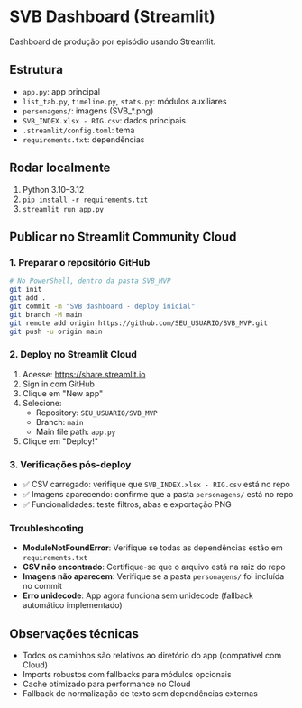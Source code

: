# SVB Dashboard (Streamlit)

Dashboard de produção por episódio usando Streamlit.

## Estrutura
- `app.py`: app principal
- `list_tab.py`, `timeline.py`, `stats.py`: módulos auxiliares
- `personagens/`: imagens (SVB_*.png)
- `SVB_INDEX.xlsx - RIG.csv`: dados principais
- `.streamlit/config.toml`: tema
- `requirements.txt`: dependências

## Rodar localmente
1. Python 3.10–3.12
2. `pip install -r requirements.txt`
3. `streamlit run app.py`

## Publicar no Streamlit Community Cloud

### 1. Preparar o repositório GitHub
```bash
# No PowerShell, dentro da pasta SVB_MVP
git init
git add .
git commit -m "SVB dashboard - deploy inicial"
git branch -M main
git remote add origin https://github.com/SEU_USUARIO/SVB_MVP.git
git push -u origin main
```

### 2. Deploy no Streamlit Cloud
1. Acesse: https://share.streamlit.io
2. Sign in com GitHub
3. Clique em "New app"
4. Selecione:
   - Repository: `SEU_USUARIO/SVB_MVP`
   - Branch: `main`
   - Main file path: `app.py`
5. Clique em "Deploy!"

### 3. Verificações pós-deploy
- ✅ CSV carregado: verifique que `SVB_INDEX.xlsx - RIG.csv` está no repo
- ✅ Imagens aparecendo: confirme que a pasta `personagens/` está no repo
- ✅ Funcionalidades: teste filtros, abas e exportação PNG

### Troubleshooting
- **ModuleNotFoundError**: Verifique se todas as dependências estão em `requirements.txt`
- **CSV não encontrado**: Certifique-se que o arquivo está na raiz do repo
- **Imagens não aparecem**: Verifique se a pasta `personagens/` foi incluída no commit
- **Erro unidecode**: App agora funciona sem unidecode (fallback automático implementado)

## Observações técnicas
- Todos os caminhos são relativos ao diretório do app (compatível com Cloud)
- Imports robustos com fallbacks para módulos opcionais
- Cache otimizado para performance no Cloud
- Fallback de normalização de texto sem dependências externas
